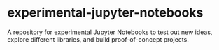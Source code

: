 # experimental-jupyter-notebooks

A repository for experimental Jupyter Notebooks to test out new ideas, explore different libraries, and build proof-of-concept projects.
